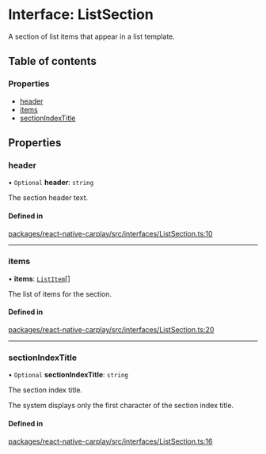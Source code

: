# Interface: ListSection

A section of list items that appear in a list template.

## Table of contents

### Properties

- [header](/docs/ListSection.md#header)
- [items](/docs/ListSection.md#items)
- [sectionIndexTitle](/docs/ListSection.md#sectionindextitle)

## Properties

### header

• `Optional` **header**: `string`

The section header text.

#### Defined in

[packages/react-native-carplay/src/interfaces/ListSection.ts:10](https://github.com/birkir/react-native-carplay/blob/2f9bd9c/packages/react-native-carplay/src/interfaces/ListSection.ts#L10)

___

### items

• **items**: [`ListItem`](/docs/ListItem.md)[]

The list of items for the section.

#### Defined in

[packages/react-native-carplay/src/interfaces/ListSection.ts:20](https://github.com/birkir/react-native-carplay/blob/2f9bd9c/packages/react-native-carplay/src/interfaces/ListSection.ts#L20)

___

### sectionIndexTitle

• `Optional` **sectionIndexTitle**: `string`

The section index title.

The system displays only the first character of the section index title.

#### Defined in

[packages/react-native-carplay/src/interfaces/ListSection.ts:16](https://github.com/birkir/react-native-carplay/blob/2f9bd9c/packages/react-native-carplay/src/interfaces/ListSection.ts#L16)

